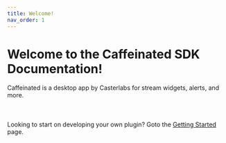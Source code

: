 ```yaml
---
title: Welcome!
nav_order: 1
---
```


# Welcome to the Caffeinated SDK Documentation!

Caffeinated is a desktop app by Casterlabs for stream widgets, alerts, and more.  
<br>
<br>
<br>
Looking to start on developing your own plugin? Goto the [Getting Started](/caffeinated-sdk/plugins-development/getting-started) page.

<!-- Pad out the page a bit -->
<br>
<br>
<br>
<br>
<br>
<br>
<br>
<br>
<br>
